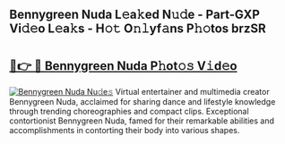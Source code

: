 ## Bennygreen Nuda L𝚎a𝚔ed N𝚞𝚍e - Part-GXP Vi𝚍𝚎o L𝚎a𝚔s - H𝚘𝚝 O𝚗𝚕yf𝚊ns P𝚑𝚘tos brzSR

# <h2><a href="http://kf4efj6.oniu.top/?m=Bennygreen+Nuda">🔗👉 🔴 Bennygreen Nuda P𝚑ot𝚘𝚜 V𝚒d𝚎o</a></h2>

[![Bennygreen Nuda Nu𝚍e𝚜](https://i.imgur.com/0qMVB7G.gif)](http://kf4efj6.oniu.top/?m=Bennygreen+Nuda)
Virtual entertainer and multimedia creator Bennygreen Nuda, acclaimed for sharing dance and lifestyle knowledge through trending choreographies and compact clips. Exceptional contortionist Bennygreen Nuda, famed for their remarkable abilities and accomplishments in contorting their body into various shapes.  
